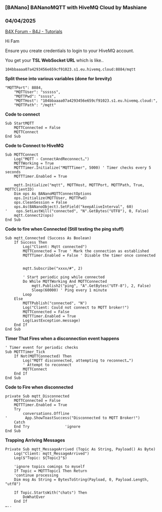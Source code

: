 ### [BANano] BANanoMQTT with HiveMQ Cloud by Mashiane
### 04/04/2025
[B4X Forum - B4J - Tutorials](https://www.b4x.com/android/forum/threads/166439/)

Hi Fam  
  
Ensure you create credentials to login to your HiveMQ account.  
  
You get your **TSL WebSocket URL** which is like..  
  

```B4X
104bbaaaa07a4293456e659cf91023.s1.eu.hivemq.cloud:8884/mqtt
```

  
  
**Split these into various variables (done for brevity)**  
  

```B4X
"MQTTPort": 8884,  
    "MQTTUser": "ssssss",  
    "MQTTPwd": "sssss",  
    "MQTTHost": "104bbaaaa07a4293456e659cf91023.s1.eu.hivemq.cloud:",  
    "MQTTPath": "/mqtt"
```

  
  
**Code to connect**  
  

```B4X
Sub StartMQTT  
    MQTTConnected = False  
    MQTTConnect  
End Sub
```

  
  
**Code to Connect to HiveMQ**  
  

```B4X
Sub MQTTConnect  
    Log("MQTT - ConnectAndReconnect…")  
    MQTTWorking = True  
    MQTTTimer.Initialize("MQTTTimer", 5000) ' Timer checks every 5 seconds  
    MQTTTimer.Enabled = True  
  
    mqtt.Initialize("mqtt", MQTTHost, MQTTPort, MQTTPath, True, MQTTClientID)  
    Dim ops As BANanoMQTTConnectOptions  
    ops.Initialize(MQTTUser, MQTTPwd)  
    ops.CleanSession = False  
    ops.As(BANanoObject).SetField("keepAliveInterval", 60)  
'    ops.SetLastWill("connected", "N".GetBytes("UTF8"), 0, False)  
    mqtt.Connect2(ops)  
End Sub
```

  
  
**Code to fire when Connected (Still testing the ping stuff)**  
  

```B4X
Sub mqtt_Connected (Success As Boolean)  
    If Success Then  
        Log("Client: Mqtt connected")  
        MQTTConnected = True ' Mark the connection as established  
        MQTTTimer.Enabled = False ' Disable the timer once connected  
         
  
        mqtt.Subscribe("xxxx/#", 2)  
         
        ' Start periodic ping while connected  
        Do While MQTTWorking And MQTTConnected  
            mqtt.Publish2("ping", "A".GetBytes("UTF-8"), 2, False)  
            Sleep(60000) ' Ping every 1 minute  
        Loop  
    Else  
        MQTTPublish("connected", "N")  
        Log("Client: Could not connect to MQTT broker!")  
        MQTTConnected = False  
        MQTTTimer.Enabled = True  
        Log(LastException.message)  
    End If  
End Sub
```

  
  
**Timer That Fires when a disconnection event happens**  
  

```B4X
' Timer event for periodic checks  
Sub MQTTTimer_Tick  
    If Not(MQTTConnected) Then  
        Log("MQTT disconnected, attempting to reconnect…")  
        ' Attempt to reconnect  
        MQTTConnect  
    End If  
End Sub
```

  
  
**Code to Fire when disconnected**  
  

```B4X
private Sub mqtt_Disconnected  
    MQTTConnected = False  
    MQTTTimer.Enabled = True  
    Try  
        conversations.Offline  
'        App.ShowToastSuccess("Disconnected to MQTT Broker!")  
    Catch  
    End Try                'ignore  
End Sub
```

  
  
**Trapping Arriving Messages**  
  

```B4X
Private Sub mqtt_MessageArrived (Topic As String, Payload() As Byte)  
    Log("Client: mqtt_MessageArrived")  
    Log($"Topic: ${Topic}"$)  
     
    'ignore topics comings to myself  
    If Topic = MQTTTopic1 Then Return  
    'continue processing  
    Dim msg As String = BytesToString(Payload, 0, Payload.Length, "utf8")  
     
    If Topic.StartsWith("chats") Then  
        DoWhatEver  
    End If  
…..
```